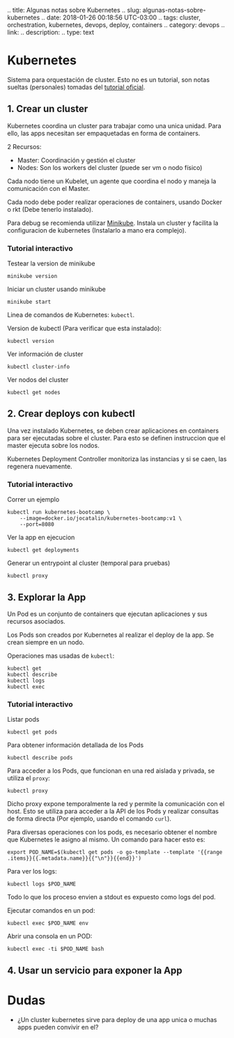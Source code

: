 .. title: Algunas notas sobre Kubernetes
.. slug: algunas-notas-sobre-kubernetes
.. date: 2018-01-26 00:18:56 UTC-03:00
.. tags: cluster, orchestration, kubernetes, devops, deploy, containers
.. category: devops
.. link:
.. description:
.. type: text

# Kubernetes

Sistema para orquestación de cluster. Esto no es un tutorial, son notas sueltas
(personales) tomadas del [tutorial oficial](https://kubernetes.io).

## 1. Crear un cluster

Kubernetes coordina un cluster para trabajar como una unica unidad. Para ello,
las apps necesitan ser empaquetadas en forma de containers.

2 Recursos:

 + Master: Coordinación y gestión el cluster
 + Nodes: Son los workers del cluster (puede ser vm o nodo físico)

Cada nodo tiene un Kubelet, un agente que coordina el nodo y maneja la
comunicación con el Master.

Cada nodo debe poder realizar operaciones de containers, usando Docker o rkt
(Debe tenerlo instalado).

Para debug se recomienda utilizar [Minikube](https://github.com/kubernetes/minikube).
Instala un cluster y facilita la configuracion de kubernetes (Instalarlo a mano
era complejo).

### Tutorial interactivo

Testear la version de minikube

	minikube version

Iniciar un cluster usando minikube

	minikube start

Linea de comandos de Kubernetes: `kubectl`.

Version de kubectl (Para verificar que esta instalado):

	kubectl version

Ver información de cluster

	kubectl cluster-info

Ver nodos del cluster

	kubectl get nodes

## 2. Crear deploys con kubectl

Una vez instalado Kubernetes, se deben crear aplicaciones en containers para ser
ejecutadas sobre el cluster. Para esto se definen instruccion que el master
ejecuta sobre los nodos.

Kubernetes Deployment Controller monitoriza las instancias y si se caen, las
regenera nuevamente.

### Tutorial interactivo

Correr un ejemplo

	kubectl run kubernetes-bootcamp \
		--image=docker.io/jocatalin/kubernetes-bootcamp:v1 \
		--port=8080

Ver la app en ejecucion

	kubectl get deployments

Generar un entrypoint al cluster (temporal para pruebas)

	kubectl proxy

## 3. Explorar la App

Un Pod es un conjunto de containers que ejecutan aplicaciones y sus recursos
asociados.

Los Pods son creados por Kubernetes al realizar el deploy de la app. Se crean
siempre en un nodo.

Operaciones mas usadas de `kubectl`:

	kubectl get
	kubectl describe
	kubectl logs
	kubectl exec

### Tutorial interactivo

Listar pods

	kubectl get pods

Para obtener información detallada de los Pods

	kubectl describe pods

Para acceder a los Pods, que funcionan en una red aislada y privada, se utiliza
el `proxy`:

	kubectl proxy

Dicho proxy expone temporalmente la red y permite la comunicación con el host.
Esto se utiliza para acceder a la API de los Pods y realizar consultas de forma
directa (Por ejemplo, usando el comando `curl`).

Para diversas operaciones con los pods, es necesario obtener el nombre que
Kubernetes le asigno al mismo. Un comando para hacer esto es:

	export POD_NAME=$(kubectl get pods -o go-template --template '{{range .items}}{{.metadata.name}}{{"\n"}}{{end}}')

Para ver los logs:

	kubectl logs $POD_NAME

Todo lo que los proceso envien a stdout es expuesto como logs del pod.

Ejecutar comandos en un pod:

	kubectl exec $POD_NAME env

Abrir una consola en un POD:

	kubectl exec -ti $POD_NAME bash

## 4. Usar un servicio para exponer la App



# Dudas

 + ¿Un cluster kubernetes sirve para deploy de una app unica o muchas apps
 pueden convivir en el?
